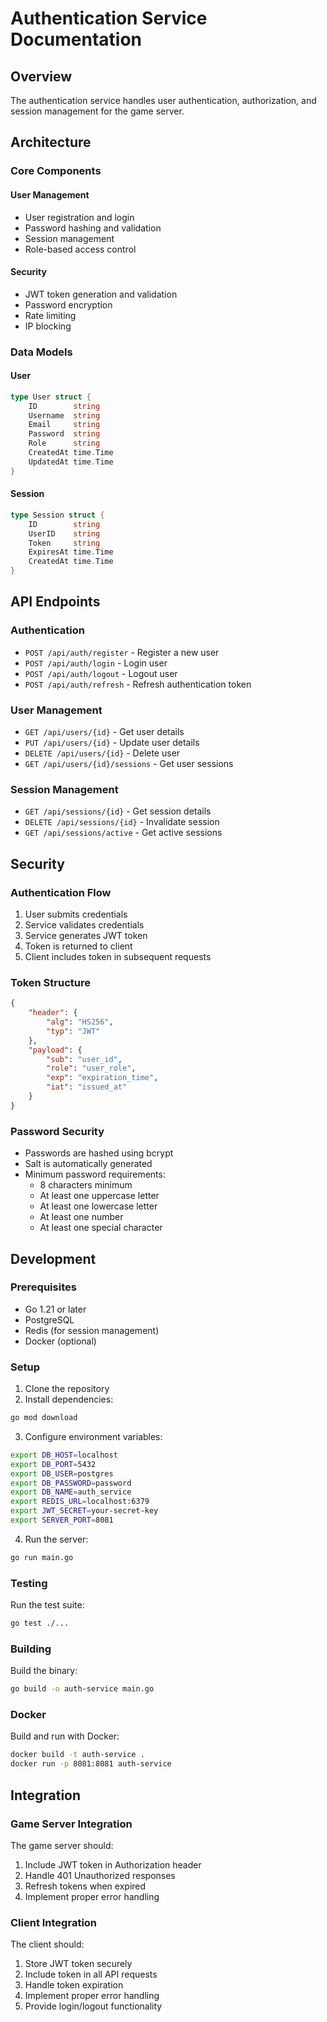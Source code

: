 # Authentication Service Documentation

## Overview
The authentication service handles user authentication, authorization, and session management for the game server.

## Architecture

### Core Components

#### User Management
- User registration and login
- Password hashing and validation
- Session management
- Role-based access control

#### Security
- JWT token generation and validation
- Password encryption
- Rate limiting
- IP blocking

### Data Models

#### User
```go
type User struct {
    ID        string
    Username  string
    Email     string
    Password  string
    Role      string
    CreatedAt time.Time
    UpdatedAt time.Time
}
```

#### Session
```go
type Session struct {
    ID        string
    UserID    string
    Token     string
    ExpiresAt time.Time
    CreatedAt time.Time
}
```

## API Endpoints

### Authentication
- `POST /api/auth/register` - Register a new user
- `POST /api/auth/login` - Login user
- `POST /api/auth/logout` - Logout user
- `POST /api/auth/refresh` - Refresh authentication token

### User Management
- `GET /api/users/{id}` - Get user details
- `PUT /api/users/{id}` - Update user details
- `DELETE /api/users/{id}` - Delete user
- `GET /api/users/{id}/sessions` - Get user sessions

### Session Management
- `GET /api/sessions/{id}` - Get session details
- `DELETE /api/sessions/{id}` - Invalidate session
- `GET /api/sessions/active` - Get active sessions

## Security

### Authentication Flow
1. User submits credentials
2. Service validates credentials
3. Service generates JWT token
4. Token is returned to client
5. Client includes token in subsequent requests

### Token Structure
```json
{
    "header": {
        "alg": "HS256",
        "typ": "JWT"
    },
    "payload": {
        "sub": "user_id",
        "role": "user_role",
        "exp": "expiration_time",
        "iat": "issued_at"
    }
}
```

### Password Security
- Passwords are hashed using bcrypt
- Salt is automatically generated
- Minimum password requirements:
  - 8 characters minimum
  - At least one uppercase letter
  - At least one lowercase letter
  - At least one number
  - At least one special character

## Development

### Prerequisites
- Go 1.21 or later
- PostgreSQL
- Redis (for session management)
- Docker (optional)

### Setup
1. Clone the repository
2. Install dependencies:
```bash
go mod download
```

3. Configure environment variables:
```bash
export DB_HOST=localhost
export DB_PORT=5432
export DB_USER=postgres
export DB_PASSWORD=password
export DB_NAME=auth_service
export REDIS_URL=localhost:6379
export JWT_SECRET=your-secret-key
export SERVER_PORT=8081
```

4. Run the server:
```bash
go run main.go
```

### Testing
Run the test suite:
```bash
go test ./...
```

### Building
Build the binary:
```bash
go build -o auth-service main.go
```

### Docker
Build and run with Docker:
```bash
docker build -t auth-service .
docker run -p 8081:8081 auth-service
```

## Integration

### Game Server Integration
The game server should:
1. Include JWT token in Authorization header
2. Handle 401 Unauthorized responses
3. Refresh tokens when expired
4. Implement proper error handling

### Client Integration
The client should:
1. Store JWT token securely
2. Include token in all API requests
3. Handle token expiration
4. Implement proper error handling
5. Provide login/logout functionality 